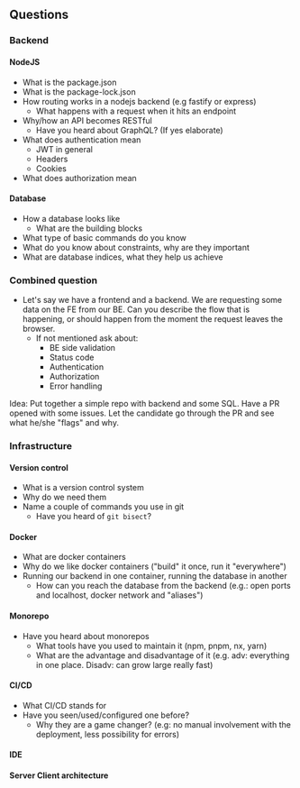 ## Questions
### Backend
#### NodeJS
* What is the package.json
* What is the package-lock.json
* How routing works in a nodejs backend (e.g fastify or express)
  * What happens with a request when it hits an endpoint
* Why/how an API becomes RESTful
  * Have you heard about GraphQL? (If yes elaborate)
* What does authentication mean
  * JWT in general
  * Headers
  * Cookies
* What does authorization mean

#### Database
* How a database looks like
  * What are the building blocks
* What type of basic commands do you know
* What do you know about constraints, why are they important
* What are database indices, what they help us achieve


### Combined question
* Let's say we have a frontend and a backend. We are requesting some data on the FE from our BE.
  Can you describe the flow that is happening, or should happen from the moment the request leaves the browser.
  * If not mentioned ask about:
    * BE side validation
    * Status code
    * Authentication
    * Authorization
    * Error handling

Idea:
Put together a simple repo with backend and some SQL.
Have a PR opened with some issues. Let the candidate go through the PR and see what he/she "flags" and why.


### Infrastructure
#### Version control
* What is a version control system
* Why do we need them
* Name a couple of commands you use in git
  * Have you heard of `git bisect`?

#### Docker
* What are docker containers
* Why do we like docker containers ("build" it once, run it "everywhere")
* Running our backend in one container, running the database in another
  * How can you reach the database from the backend (e.g.: open ports and localhost, docker network and "aliases")

#### Monorepo
* Have you heard about monorepos
  * What tools have you used to maintain it (npm, pnpm, nx, yarn)
  * What are the advantage and disadvantage of it
    (e.g. adv: everything in one place. Disadv: can grow large really fast)

#### CI/CD
* What CI/CD stands for
* Have you seen/used/configured one before?
  * Why they are a game changer? (e.g: no manual involvement with the deployment, less possibility for errors)

#### IDE
#### Server Client architecture
